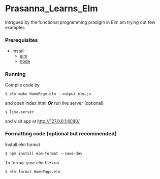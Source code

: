 # Prasanna_Learns_Elm
Intrigued by the functional programming pradigm in Elm am trying out few examples

### Prerequisites
* Install
  * [elm](https://guide.elm-lang.org/install.html)
  * [node](https://nodejs.org/en/)
        
### Running
  
  Complie code by 
  
  ```
  $ elm make HomePage.elm --output elm.js
  ```
  and open index.html ***Or***
  run live server (optional)
  ```
  $ live-server
  ```
  and visit app at http://127.0.0.1:8080/
  
### Formatting code (optional but recommended)
  
  Install elm format 
  ```
  $ npm install elm-format --save-dev
  ```
  
  To format your elm file run 
  ```
  $ elm-format HomePage.elm
  ```
